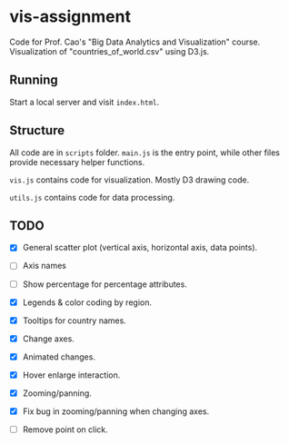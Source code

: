 # vis-assignment
Code for Prof. Cao's "Big Data Analytics and Visualization" course. Visualization of "countries_of_world.csv" using D3.js.

## Running
Start a local server and visit `index.html`.

## Structure
All code are in `scripts` folder. `main.js` is the entry point, while other files provide necessary helper functions.

`vis.js` contains code for visualization. Mostly D3 drawing code.

`utils.js` contains code for data processing.

## TODO
- [X] General scatter plot (vertical axis, horizontal axis, data points).
- [ ] Axis names
- [ ] Show percentage for percentage attributes.
- [X] Legends & color coding by region.
- [X] Tooltips for country names.
- [X] Change axes.
- [X] Animated changes.
- [X] Hover enlarge interaction.
- [X] Zooming/panning.
- [X] Fix bug in zooming/panning when changing axes.
- [ ] Remove point on click.

